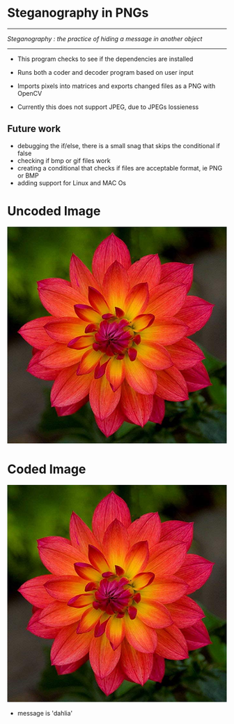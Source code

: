 
# Steganography in PNGs
-------------------------------------------------------------------------------------------------------
*Steganography : the practice of hiding a message in another object*

-------------------------------------------------------------------------------------------------------
- This program checks to see if the dependencies are installed

- Runs both a coder and decoder program based on user input

- Imports pixels into matrices and exports changed files as a PNG with OpenCV

- Currently this does not support JPEG, due to JPEGs lossieness

## Future work
- debugging the if/else, there is a small snag that skips the conditional if false
- checking if bmp or gif files work
- creating a conditional that checks if files are acceptable format, ie PNG or BMP
- adding support for Linux and MAC Os

# Uncoded Image
![Uncoded Dahlia](https://github.com/ph1-618O/stegosarus_text/blob/main/images/flower.png)

# Coded Image
![Coded Dahlia](https://github.com/ph1-618O/stegosarus_text/blob/main/images/fwr_message.png)
- message is 'dahlia'
